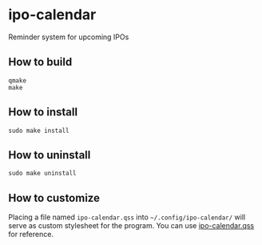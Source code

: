 # ipo-calendar

Reminder system for upcoming IPOs


## How to build

    qmake
    make


## How to install

    sudo make install


## How to uninstall

    sudo make uninstall


## How to customize

Placing a file named `ipo-calendar.qss` into `~/.config/ipo-calendar/` will serve as custom stylesheet for the program.
You can use [ipo-calendar.qss](res/styles/ipo-calendar.qss) for reference.
